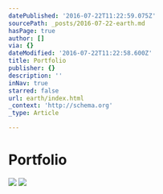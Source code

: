 ```yaml
---
datePublished: '2016-07-22T11:22:59.075Z'
sourcePath: _posts/2016-07-22-earth.md
hasPage: true
author: []
via: {}
dateModified: '2016-07-22T11:22:58.600Z'
title: Portfolio
publisher: {}
description: ''
inNav: true
starred: false
url: earth/index.html
_context: 'http://schema.org'
_type: Article

---
```

# Portfolio
![](https://the-grid-user-content.s3-us-west-2.amazonaws.com/6508bd04-56b5-4f5d-8d8e-cb697aefa86a.jpg)
![](https://the-grid-user-content.s3-us-west-2.amazonaws.com/24023491-b2bb-4662-8fde-5b115156975b.jpg)